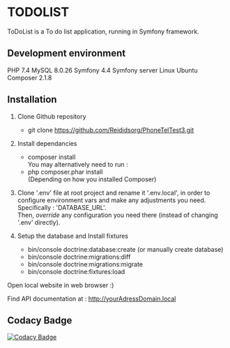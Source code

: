# TODOLIST

ToDoList is a To do list application, running in Symfony framework.

## Development environment
PHP 7.4
MySQL 8.0.26
Symfony 4.4
Symfony server
Linux Ubuntu
Composer 2.1.8

## Installation

1. Clone Github repository
    - git clone https://github.com/Reididsorg/PhoneTelTest3.git

2. Install dependancies
    - composer install  
    You may alternatively need to run :
    - php composer.phar install  
    (Depending on how you installed Composer)

3. Clone '.env' file at root project and rename it '.env.local', in order to configure environment vars and make any adjustments you need.   
   Specifically : 'DATABASE_URL'.  
   Then, *override* any configuration you need there (instead of changing '.env' directly).
   
4. Setup the database and Install fixtures
    - bin/console doctrine:database:create (or manually create database)
    - bin/console doctrine:migrations:diff
    - bin/console doctrine:migrations:migrate
    - bin/console doctrine:fixtures:load

Open local website in web browser :)

Find API documentation at : http://yourAdressDomain.local

## Codacy Badge
[![Codacy Badge](https://app.codacy.com/project/badge/Grade/39e66b9924dd4cc582e8ac17254acfe2)](https://www.codacy.com/gh/Reididsorg/test_8_local/dashboard?utm_source=github.com&amp;utm_medium=referral&amp;utm_content=Reididsorg/test_8_local&amp;utm_campaign=Badge_Grade)
